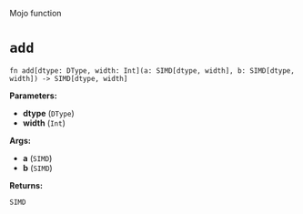 Mojo function

# `add`

```mojo
fn add[dtype: DType, width: Int](a: SIMD[dtype, width], b: SIMD[dtype, width]) -> SIMD[dtype, width]
```

**Parameters:**

- **dtype** (`DType`)
- **width** (`Int`)

**Args:**

- **a** (`SIMD`)
- **b** (`SIMD`)

**Returns:**

`SIMD`

